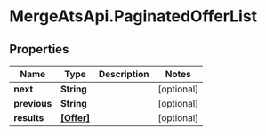 # MergeAtsApi.PaginatedOfferList

## Properties

Name | Type | Description | Notes
------------ | ------------- | ------------- | -------------
**next** | **String** |  | [optional] 
**previous** | **String** |  | [optional] 
**results** | [**[Offer]**](Offer.md) |  | [optional] 


